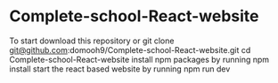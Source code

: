 

# Complete-school-React-website
To start download this repository or git clone git@github.com:domooh9/Complete-school-React-website.git
cd Complete-school-React-website
install npm packages by running npm install
start the react based website by running npm run dev

